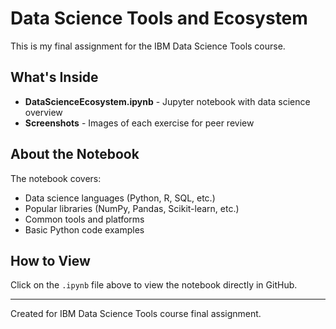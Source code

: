 # Data Science Tools and Ecosystem

This is my final assignment for the IBM Data Science Tools course.

## What's Inside

- **DataScienceEcosystem.ipynb** - Jupyter notebook with data science overview
- **Screenshots** - Images of each exercise for peer review

## About the Notebook

The notebook covers:
- Data science languages (Python, R, SQL, etc.)
- Popular libraries (NumPy, Pandas, Scikit-learn, etc.)
- Common tools and platforms
- Basic Python code examples

## How to View

Click on the `.ipynb` file above to view the notebook directly in GitHub.

---
Created for IBM Data Science Tools course final assignment.
